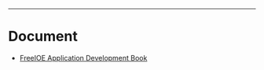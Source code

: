 
---

# Document

* [FreeIOE Application Development Book](https://github.com/freeioe/freeioe_app_api_book)
